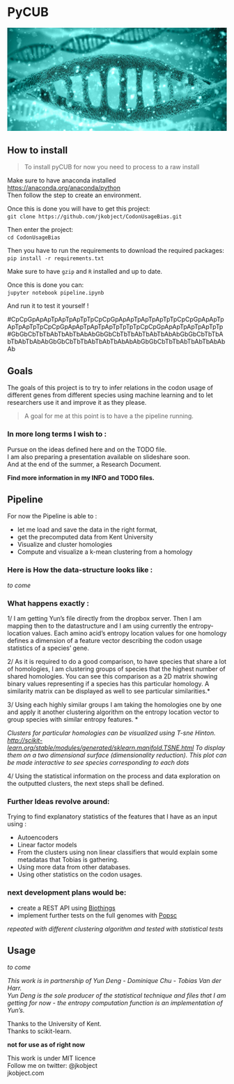 # PyCUB

<img src="other/Sum1.jpg" width="800"/>


## How to install

>To install pyCUB for now you need to process to a raw install

Make sure to have anaconda installed https://anaconda.org/anaconda/python  
Then follow the step to create an environment.

Once this is done you will have to get this project:   
`git clone https://github.com/jkobject/CodonUsageBias.git`

Then enter the project:   
`cd CodonUsageBias`

Then you have to run the requirements to download the required packages:  
`pip install -r requirements.txt`

Make sure to have `gzip` and `R` installed and up to date.

Once this is done you can:   
`jupyter notebook pipeline.ipynb`

And run it to test it yourself !

#CpCpGpApApTpApTpApTpTpCpCpGpApApTpApTpApTpTpCpCpGpApApTpApTpApTpTpCpCpGpApApTpApTpApTpTpTpTpCpCpGpApApTpApTpApTpTp
#GbGbCbTbTbAbTbAbTbAbAbGbGbCbTbTbAbTbAbTbAbAbGbGbCbTbTbAbTbAbTbAbAbGbGbCbTbTbAbTbAbTbAbAbAbGbGbCbTbTbAbTbAbTbAbAbAb 

## Goals 

The goals of this project is to try to infer relations in the codon usage of different genes from different species using machine learning and to let researchers use it and improve it as they please.

>A goal for me at this point is to have a the pipeline running.


### In more long terms I wish to :
Pursue on the ideas defined here and on the TODO file.   
I am also preparing a presentation available on slideshare soon.  
And at the end of the summer, a Research Document.   



__Find more information in my INFO and TODO files.__

## Pipeline

For now the Pipeline is able to :  
- let me load and save the data in the right format,  
- get the precomputed data from Kent University  
- Visualize and cluster homologies   
- Compute and visualize a k-mean clustering from a homology   

### Here is How the data-structure looks like :
 
*to come*

### What happens exactly : 
1/ I am getting Yun’s file directly from the dropbox server. Then I am mapping then to the datastructure and I am using currently the entropy-location values. 
Each amino acid’s entropy location values for one homology defines a dimension of a feature vector describing the codon usage statistics of a species’ gene. 

2/ As it is required to do a good comparison, to have species that share a lot of homologies, I am clustering groups of species that the highest number of shared homologies. You can see this comparison as a 2D matrix showing binary values representing if a species has this particular homology. A similarity matrix can be displayed as well to see particular similarities.*

3/ Using each highly similar groups I am taking the homologies one by one and apply it another clustering algorithm on the entropy location vector to group species with similar entropy features. *

_Clusters for particular homologies can be visualized using T-sne Hinton. 
http://scikit-learn.org/stable/modules/generated/sklearn.manifold.TSNE.html 
 To display them on a two dimensional surface (dimensionality reduction). This plot can be made interactive to see species corresponding to each dots_

4/ Using the statistical information on the process and data exploration on the outputted clusters, the next steps shall be defined. 

### Further Ideas revolve around:
Trying to find explanatory statistics of the features that I have as an input using :    
 * Autoencoders
 * Linear factor models
 * From the clusters using non linear classifiers that would explain some metadatas that Tobias is gathering.
 * Using more data from other databases. 
 * Using other statistics on the codon usages. 

### next development plans would be:
 * create a REST API using [Biothings](http://docs.biothings.io/) 
 * implement further tests on the full genomes with [Popsc](http://www.chenshiyi.com/popsc.html)
 
*repeated with different clustering algorithm and tested with statistical tests*

## Usage
*to come*

_This work is in partnership of Yun Deng - Dominique Chu - Tobias Van der Harr._    
_Yun Deng is the sole producer of the statistical technique and files that I am getting for now - the entropy computation function is an implementation of Yun’s._

 Thanks to the University of Kent.    
 Thanks to scikit-learn. 

__not for use as of right now__

This work is under MIT licence   
Follow me on twitter: @jkobject   
jkobject.com
